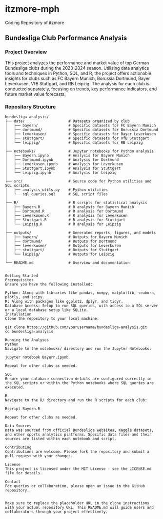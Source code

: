 # itzmore-mph
Coding Repository of itzmore

## Bundesliga Club Performance Analysis

### Project Overview
This project analyzes the performance and market value of top German Bundesliga clubs during the 2023-2024 season. Utilizing data analytics tools and techniques in Python, SQL, and R, the project offers actionable insights for clubs such as FC Bayern Munich, Borussia Dortmund, Bayer Leverkusen, VfB Stuttgart, and RB Leipzig. The analysis for each club is conducted separately, focusing on trends, key performance indicators, and future market value forecasts.

### Repository Structure

```plaintext
bundesliga-analysis/
├── data/                    # Datasets organized by club
│   ├── bayern/              # Specific datasets for FC Bayern Munich
│   ├── dortmund/            # Specific datasets for Borussia Dortmund
│   ├── leverkusen/          # Specific datasets for Bayer Leverkusen
│   ├── stuttgart/           # Specific datasets for VfB Stuttgart
│   └── leipzig/             # Specific datasets for RB Leipzig
│
├── notebooks/               # Jupyter notebooks for Python analysis
│   ├── Bayern.ipynb         # Analysis for Bayern Munich
│   ├── Dortmund.ipynb       # Analysis for Dortmund
│   ├── Leverkusen.ipynb     # Analysis for Leverkusen
│   ├── Stuttgart.ipynb      # Analysis for Stuttgart
│   └── Leipzig.ipynb        # Analysis for Leipzig
│
├── src/                     # Source code for Python utilities and SQL scripts
│   ├── analysis_utils.py    # Python utilities
│   └── sql_queries.sql      # SQL script files
│
├── R/                       # R scripts for statistical analysis
│   ├── Bayern.R             # R analysis for Bayern Munich
│   ├── Dortmund.R           # R analysis for Dortmund
│   ├── Leverkusen.R         # R analysis for Leverkusen
│   ├── Stuttgart.R          # R analysis for Stuttgart
│   └── Leipzig.R            # R analysis for Leipzig
│
├── outputs/                 # Generated reports, figures, and models
│   ├── bayern/              # Outputs for Bayern Munich
│   ├── dortmund/            # Outputs for Dortmund
│   ├── leverkusen/          # Outputs for Leverkusen
│   ├── stuttgart/           # Outputs for Stuttgart
│   └── leipzig/             # Outputs for Leipzig
│
└── README.md                # Overview and documentation


Getting Started
Prerequisites
Ensure you have the following installed:

Python: Along with libraries like pandas, numpy, matplotlib, seaborn, plotly, and scipy.
R: Along with packages like ggplot2, dplyr, and tidyr.
Database Access: Setup to run SQL queries, with access to a SQL server or a local database setup like SQLite.
Installation
Clone the repository to your local machine:

git clone https://github.com/yourusername/bundesliga-analysis.git
cd bundesliga-analysis

Running the Analyses
Python
Navigate to the notebooks/ directory and run the Jupyter Notebooks:

jupyter notebook Bayern.ipynb

Repeat for other clubs as needed.

SQL
Ensure your database connection details are configured correctly in the SQL scripts or within the Python notebooks where SQL queries are executed.

R
Navigate to the R/ directory and run the R scripts for each club:

Rscript Bayern.R

Repeat for other clubs as needed.

Data Sources
Data was sourced from official Bundesliga websites, Kaggle datasets, and other sports analytics platforms. Specific data files and their sources are listed within each notebook and script.

Contributing
Contributions are welcome. Please fork the repository and submit a pull request with your changes.

License
This project is licensed under the MIT License - see the LICENSE.md file for details.

Contact
For queries or collaboration, please open an issue in the GitHub repository.


Make sure to replace the placeholder URL in the clone instructions with your actual repository URL. This README.md will guide users and collaborators through your project effectively.



